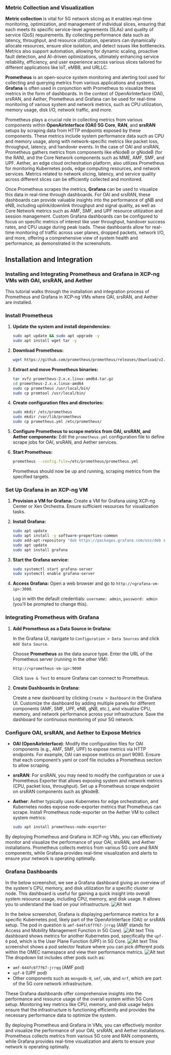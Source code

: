 
### Metric Collection and Visualization

**Metric collection** is vital for 5G network slicing as it enables real-time monitoring, optimization, and management of individual slices, ensuring that each meets its specific service-level agreements (SLAs) and quality of service (QoS) requirements. By collecting performance data such as latency, throughput, and resource utilization, operators can dynamically allocate resources, ensure slice isolation, and detect issues like bottlenecks. Metrics also support automation, allowing for dynamic scaling, proactive fault detection, and AI-driven optimizations, ultimately enhancing service reliability, efficiency, and user experience across various slices tailored for different applications like IoT, eMBB, and URLLC.

**Prometheus** is an open-source system monitoring and alerting tool used for collecting and querying metrics from various applications and systems. **Grafana** is often used in conjunction with Prometheus to visualize these metrics in the form of dashboards. In the context of OpenAirInterface (OAI), srsRAN, and Aether, Prometheus and Grafana can be used for real-time monitoring of various system and network metrics, such as CPU utilization, memory usage, disk I/O, network traffic, and more.

Prometheus plays a crucial role in collecting metrics from various components within **OpenAirInterface (OAI) 5G Core**, **RAN**, and **srsRAN** setups by scraping data from HTTP endpoints exposed by these components. These metrics include system performance data such as CPU and memory usage, along with network-specific metrics like packet loss, throughput, latency, and handover events. In the case of OAI and srsRAN, Prometheus gathers metrics from components like eNodeB or gNodeB (for the RAN), and the Core Network components such as MME, AMF, SMF, and UPF. Aether, an edge cloud orchestration platform, also utilizes Prometheus for monitoring Kubernetes pods, edge computing resources, and network services. Metrics related to network slicing, latency, and service quality across different slices can be efficiently collected and monitored.

Once Prometheus scrapes the metrics, **Grafana** can be used to visualize this data in real-time through dashboards. For OAI and srsRAN, these dashboards can provide valuable insights into the performance of gNB and eNB, including uplink/downlink throughput and signal quality, as well as Core Network metrics such as AMF, SMF, and UPF resource utilization and session management. Custom Grafana dashboards can be configured to focus on specific metrics of interest like user throughput, handover success rates, and CPU usage during peak loads. These dashboards allow for real-time monitoring of traffic across user planes, dropped packets, network I/O, and more, offering a comprehensive view of system health and performance, as demonstrated in the screenshots.

## Installation and Integration

### Installing and Integrating Prometheus and Grafana in XCP-ng VMs with OAI, srsRAN, and Aether

This tutorial walks through the installation and integration process of Prometheus and Grafana in XCP-ng VMs where OAI, srsRAN, and Aether are installed.

### Install Prometheus

1. **Update the system and install dependencies:**
   ```bash
   sudo apt update && sudo apt upgrade -y
   sudo apt install wget tar -y
   ```

2. **Download Prometheus:**
   ```bash
   wget https://github.com/prometheus/prometheus/releases/download/v2.53.2/prometheus-2.53.2.linux-amd64.tar.gz
   ```

3. **Extract and move Prometheus binaries:**
   ```bash
   tar xvfz prometheus-2.x.x.linux-amd64.tar.gz
   cd prometheus-2.x.x.linux-amd64
   sudo cp prometheus /usr/local/bin/
   sudo cp promtool /usr/local/bin/
   ```

4. **Create configuration files and directories:**
   ```bash
   sudo mkdir /etc/prometheus
   sudo mkdir /var/lib/prometheus
   sudo cp prometheus.yml /etc/prometheus/
   ```

5. **Configure Prometheus to scrape metrics from OAI, srsRAN, and Aether components:**
   Edit the `prometheus.yml` configuration file to define scrape jobs for OAI, srsRAN, and Aether services.

6. **Start Prometheus:**
   ```bash
   prometheus --config.file=/etc/prometheus/prometheus.yml
   ```
   Prometheus should now be up and running, scraping metrics from the specified targets.

### Set Up Grafana in an XCP-ng VM

1. **Provision a VM for Grafana:**
   Create a VM for Grafana using XCP-ng Center or Xen Orchestra. Ensure sufficient resources for visualization tasks.

2. **Install Grafana:**
   ```bash
   sudo apt update
   sudo apt install -y software-properties-common
   sudo add-apt-repository "deb https://packages.grafana.com/oss/deb stable main"
   sudo apt update
   sudo apt install grafana
   ```

3. **Start the Grafana service:**
   ```bash
   sudo systemctl start grafana-server
   sudo systemctl enable grafana-server
   ```

4. **Access Grafana:**
   Open a web browser and go to `http://<grafana-vm-ip>:3000`.

   Log in with the default credentials: `username: admin`, `password: admin` (you’ll be prompted to change this).

### Integrating Prometheus with Grafana

1. **Add Prometheus as a Data Source in Grafana:**

   In the Grafana UI, navigate to `Configuration > Data Sources` and click `Add Data Source`.

   Choose **Prometheus** as the data source type. Enter the URL of the Prometheus server (running in the other VM):

   ```
   http://<prometheus-vm-ip>:9090
   ```

   Click `Save & Test` to ensure Grafana can connect to Prometheus.

2. **Create Dashboards in Grafana:**

   Create a new dashboard by clicking `Create > Dashboard` in the Grafana UI. Customize the dashboard by adding multiple panels for different components (AMF, SMF, UPF, eNB, gNB, etc.), and visualize CPU, memory, and network performance across your infrastructure. Save the dashboard for continuous monitoring of your 5G network.

### Configure OAI, srsRAN, and Aether to Expose Metrics

- **OAI (OpenAirInterface)**: Modify the configuration files for OAI components (e.g., AMF, SMF, UPF) to expose metrics via HTTP endpoints. For example, OAI can expose metrics on port 9090. Ensure that each component’s yaml or conf file includes a Prometheus section to allow scraping.

- **srsRAN**: For srsRAN, you may need to modify the configuration or use a Prometheus Exporter that allows exposing system and network metrics (CPU, packet loss, throughput). Set up a Prometheus scrape endpoint on srsRAN components such as gNodeB.

- **Aether**: Aether typically uses Kubernetes for edge orchestration, and Kubernetes nodes expose node-exporter metrics that Prometheus can scrape. Install Prometheus node-exporter on the Aether VM to collect system metrics:
   ```bash
   sudo apt install prometheus-node-exporter
   ```

By deploying Prometheus and Grafana in XCP-ng VMs, you can effectively monitor and visualize the performance of your OAI, srsRAN, and Aether installations. Prometheus collects metrics from various 5G core and RAN components, while Grafana provides real-time visualization and alerts to ensure your network is operating optimally.

### Grafana Dashboards

In the below screenshot, we see a Grafana dashboard giving an overview of the system's CPU, memory, and disk utilization for a specific cluster or node. This dashboard is useful for gaining a quick insight into overall system resource usage, including CPU, memory, and disk usage. It allows you to understand the load on your infrastructure.
![Alt text](./images/dashboard.png)

In the below screenshot, Grafana is displaying performance metrics for a specific Kubernetes pod, likely part of the OpenAirInterface (OAI) or srsRAN setup. The pod in question is `amf-644fc6f7f67-jrrqq` (AMF stands for Access and Mobility Management Function in 5G Core).
![Alt text](./images/amf.png)
This dashboard shows metrics for another Kubernetes pod, specifically the `upf-0` pod, which is the User Plane Function (UPF) in 5G Core.
![Alt text](./images/upf-0.png)
This screenshot shows a pod selector feature where you can pick different pods within the OMEC namespace and view their performance metrics.
![Alt text](./images/drop.png)
The dropdown list includes other pods such as:
- `amf-644fc6f7f67-jrrqq` (AMF pod)
- `upf-0` (UPF pod)
- Other components such as `mongodb-0`, `smf`, `udm`, and `nrf`, which are part of the 5G core network infrastructure.

These Grafana dashboards offer comprehensive insights into the performance and resource usage of the overall system within 5G Core setup. Monitoring key metrics like CPU, memory, and disk usage helps ensure that the infrastructure is functioning efficiently and provides the necessary performance data to optimize the system.

By deploying Prometheus and Grafana in VMs, you can effectively monitor and visualize the performance of your OAI, srsRAN, and Aether installations. Prometheus collects metrics from various 5G core and RAN components, while Grafana provides real-time visualization and alerts to ensure your network is operating optimally.
```

